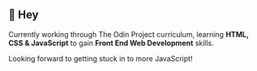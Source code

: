 👋 Hey
---

Currently working through The Odin Project curriculum, learning **HTML, CSS & JavaScript** to gain **Front End Web Development** skills.

Looking forward to getting stuck in to more JavaScript!

<!---
JayRichh/JayRichh is a ✨ special ✨ repository because its `README.md` (this file) appears on your GitHub profile.
You can click the Preview link to take a look at your changes.
--->
